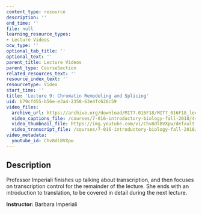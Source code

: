 ```yaml
---
content_type: resource
description: ''
end_time: ''
file: null
learning_resource_types:
- Lecture Videos
ocw_type: ''
optional_tab_title: ''
optional_text: ''
parent_title: Lecture Videos
parent_type: CourseSection
related_resources_text: ''
resource_index_text: ''
resourcetype: Video
start_time: ''
title: 'Lecture 9: Chromatin Remodeling and Splicing'
uid: b79cf455-b56e-e3a4-2358-63e4fc626c59
video_files:
  archive_url: https://archive.org/download/MIT7.016F18/MIT7_016F18_lec09_300k.mp4
  video_captions_file: /courses/7-016-introductory-biology-fall-2018/44573f3f4ce65326b79128215db61cfc_Chv8dlBVXpw.vtt
  video_thumbnail_file: https://img.youtube.com/vi/Chv8dlBVXpw/default.jpg
  video_transcript_file: /courses/7-016-introductory-biology-fall-2018/216b27befa97046c0f7f9ecda907448c_Chv8dlBVXpw.pdf
video_metadata:
  youtube_id: Chv8dlBVXpw
---
```


Description
-----------

Professor Imperiali finishes up talking about transcription, and then focuses on transcription control for the remainder of the lecture. She ends with an introduction to translation, to be covered in detail during the next lecture.

**Instructor:** Barbara Imperiali



